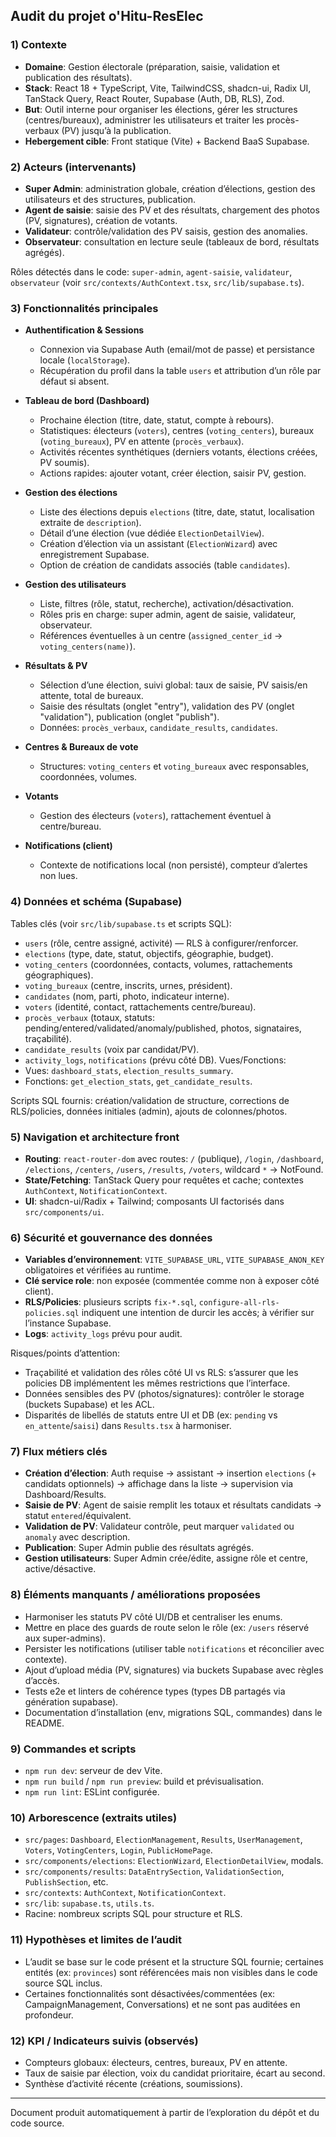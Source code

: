 ## Audit du projet o'Hitu-ResElec

### 1) Contexte
- **Domaine**: Gestion électorale (préparation, saisie, validation et publication des résultats).
- **Stack**: React 18 + TypeScript, Vite, TailwindCSS, shadcn-ui, Radix UI, TanStack Query, React Router, Supabase (Auth, DB, RLS), Zod.
- **But**: Outil interne pour organiser les élections, gérer les structures (centres/bureaux), administrer les utilisateurs et traiter les procès-verbaux (PV) jusqu’à la publication.
- **Hebergement cible**: Front statique (Vite) + Backend BaaS Supabase.

### 2) Acteurs (intervenants)
- **Super Admin**: administration globale, création d’élections, gestion des utilisateurs et des structures, publication.
- **Agent de saisie**: saisie des PV et des résultats, chargement des photos (PV, signatures), création de votants.
- **Validateur**: contrôle/validation des PV saisis, gestion des anomalies.
- **Observateur**: consultation en lecture seule (tableaux de bord, résultats agrégés).

Rôles détectés dans le code: `super-admin`, `agent-saisie`, `validateur`, `observateur` (voir `src/contexts/AuthContext.tsx`, `src/lib/supabase.ts`).

### 3) Fonctionnalités principales
- **Authentification & Sessions**
  - Connexion via Supabase Auth (email/mot de passe) et persistance locale (`localStorage`).
  - Récupération du profil dans la table `users` et attribution d’un rôle par défaut si absent.

- **Tableau de bord (Dashboard)**
  - Prochaine élection (titre, date, statut, compte à rebours).
  - Statistiques: électeurs (`voters`), centres (`voting_centers`), bureaux (`voting_bureaux`), PV en attente (`procès_verbaux`).
  - Activités récentes synthétiques (derniers votants, élections créées, PV soumis).
  - Actions rapides: ajouter votant, créer élection, saisir PV, gestion.

- **Gestion des élections**
  - Liste des élections depuis `elections` (titre, date, statut, localisation extraite de `description`).
  - Détail d’une élection (vue dédiée `ElectionDetailView`).
  - Création d’élection via un assistant (`ElectionWizard`) avec enregistrement Supabase.
  - Option de création de candidats associés (table `candidates`).

- **Gestion des utilisateurs**
  - Liste, filtres (rôle, statut, recherche), activation/désactivation.
  - Rôles pris en charge: super admin, agent de saisie, validateur, observateur.
  - Références éventuelles à un centre (`assigned_center_id` → `voting_centers(name)`).

- **Résultats & PV**
  - Sélection d’une élection, suivi global: taux de saisie, PV saisis/en attente, total de bureaux.
  - Saisie des résultats (onglet "entry"), validation des PV (onglet "validation"), publication (onglet "publish").
  - Données: `procès_verbaux`, `candidate_results`, `candidates`.

- **Centres & Bureaux de vote**
  - Structures: `voting_centers` et `voting_bureaux` avec responsables, coordonnées, volumes.

- **Votants**
  - Gestion des électeurs (`voters`), rattachement éventuel à centre/bureau.

- **Notifications (client)**
  - Contexte de notifications local (non persisté), compteur d’alertes non lues.

### 4) Données et schéma (Supabase)
Tables clés (voir `src/lib/supabase.ts` et scripts SQL):
- `users` (rôle, centre assigné, activité) — RLS à configurer/renforcer.
- `elections` (type, date, statut, objectifs, géographie, budget).
- `voting_centers` (coordonnées, contacts, volumes, rattachements géographiques).
- `voting_bureaux` (centre, inscrits, urnes, président).
- `candidates` (nom, parti, photo, indicateur interne).
- `voters` (identité, contact, rattachements centre/bureau).
- `procès_verbaux` (totaux, statuts: pending/entered/validated/anomaly/published, photos, signataires, traçabilité).
- `candidate_results` (voix par candidat/PV).
- `activity_logs`, `notifications` (prévu côté DB). 
Vues/Fonctions:
- Vues: `dashboard_stats`, `election_results_summary`.
- Fonctions: `get_election_stats`, `get_candidate_results`.

Scripts SQL fournis: création/validation de structure, corrections de RLS/policies, données initiales (admin), ajouts de colonnes/photos.

### 5) Navigation et architecture front
- **Routing**: `react-router-dom` avec routes: `/` (publique), `/login`, `/dashboard`, `/elections`, `/centers`, `/users`, `/results`, `/voters`, wildcard `*` → NotFound.
- **State/Fetching**: TanStack Query pour requêtes et cache; contextes `AuthContext`, `NotificationContext`.
- **UI**: shadcn-ui/Radix + Tailwind; composants UI factorisés dans `src/components/ui`.

### 6) Sécurité et gouvernance des données
- **Variables d’environnement**: `VITE_SUPABASE_URL`, `VITE_SUPABASE_ANON_KEY` obligatoires et vérifiées au runtime.
- **Clé service role**: non exposée (commentée comme non à exposer côté client).
- **RLS/Policies**: plusieurs scripts `fix-*.sql`, `configure-all-rls-policies.sql` indiquent une intention de durcir les accès; à vérifier sur l’instance Supabase.
- **Logs**: `activity_logs` prévu pour audit.

Risques/points d’attention:
- Traçabilité et validation des rôles côté UI vs RLS: s’assurer que les policies DB implémentent les mêmes restrictions que l’interface.
- Données sensibles des PV (photos/signatures): contrôler le storage (buckets Supabase) et les ACL.
- Disparités de libellés de statuts entre UI et DB (ex: `pending` vs `en_attente`/`saisi`) dans `Results.tsx` à harmoniser.

### 7) Flux métiers clés
- **Création d’élection**: Auth requise → assistant → insertion `elections` (+ candidats optionnels) → affichage dans la liste → supervision via Dashboard/Results.
- **Saisie de PV**: Agent de saisie remplit les totaux et résultats candidats → statut `entered`/équivalent.
- **Validation de PV**: Validateur contrôle, peut marquer `validated` ou `anomaly` avec description.
- **Publication**: Super Admin publie des résultats agrégés.
- **Gestion utilisateurs**: Super Admin crée/édite, assigne rôle et centre, active/désactive.

### 8) Éléments manquants / améliorations proposées
- Harmoniser les statuts PV côté UI/DB et centraliser les enums.
- Mettre en place des guards de route selon le rôle (ex: `/users` réservé aux super-admins).
- Persister les notifications (utiliser table `notifications` et réconcilier avec contexte).
- Ajout d’upload média (PV, signatures) via buckets Supabase avec règles d’accès.
- Tests e2e et linters de cohérence types (types DB partagés via génération supabase).
- Documentation d’installation (env, migrations SQL, commandes) dans le README.

### 9) Commandes et scripts
- `npm run dev`: serveur de dev Vite.
- `npm run build` / `npm run preview`: build et prévisualisation.
- `npm run lint`: ESLint configurée.

### 10) Arborescence (extraits utiles)
- `src/pages`: `Dashboard`, `ElectionManagement`, `Results`, `UserManagement`, `Voters`, `VotingCenters`, `Login`, `PublicHomePage`.
- `src/components/elections`: `ElectionWizard`, `ElectionDetailView`, modals.
- `src/components/results`: `DataEntrySection`, `ValidationSection`, `PublishSection`, etc.
- `src/contexts`: `AuthContext`, `NotificationContext`.
- `src/lib`: `supabase.ts`, `utils.ts`.
- Racine: nombreux scripts SQL pour structure et RLS.

### 11) Hypothèses et limites de l’audit
- L’audit se base sur le code présent et la structure SQL fournie; certaines entités (ex: `provinces`) sont référencées mais non visibles dans le code source SQL inclus.
- Certaines fonctionnalités sont désactivées/commentées (ex: CampaignManagement, Conversations) et ne sont pas auditées en profondeur.

### 12) KPI / Indicateurs suivis (observés)
- Compteurs globaux: électeurs, centres, bureaux, PV en attente.
- Taux de saisie par élection, voix du candidat prioritaire, écart au second.
- Synthèse d’activité récente (créations, soumissions).

---
Document produit automatiquement à partir de l’exploration du dépôt et du code source.